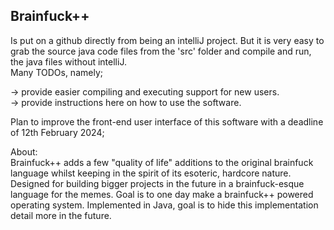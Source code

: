 ## Brainfuck++

Is put on a github directly from being an intelliJ project. But it is very easy to grab the source java code files from the 'src' folder and compile and run, the java files without intelliJ. <br>
Many TODOs, namely;

-> provide easier compiling and executing support for new users. <br>
-> provide instructions here on how to use the software. <br>


Plan to improve the front-end user interface of this software with a deadline of 12th February 2024; <br>

About: <br>
Brainfuck++ adds a few "quality of life" additions to the original brainfuck language whilst keeping in the spirit of its esoteric, hardcore nature. <br>
Designed for building bigger projects in the future in a brainfuck-esque language for the memes. Goal is to one day make a brainfuck++ powered operating system.
Implemented in Java, goal is to hide this implementation detail more in the future.
